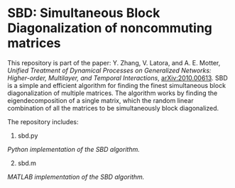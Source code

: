 # SBD: Simultaneous Block Diagonalization of noncommuting matrices

This repository is part of the paper: Y. Zhang, V. Latora, and A. E. Motter, _Unified Treatment of Dynamical Processes on Generalized Networks: Higher-order, Multilayer, and Temporal Interactions_, [arXiv:2010.00613](https://arxiv.org/abs/2010.00613).
SBD is a simple and efficient algorithm for finding the finest simultaneous block diagonalization of multiple matrices.
The algorithm works by finding the eigendecomposition of a single matrix, which the random linear combination of all the matrices to be simultaneously block diagonalized.

The repository includes:

1. sbd.py

  _Python implementation of the SBD algorithm._

2. sbd.m

  _MATLAB implementation of the SBD algorithm._
